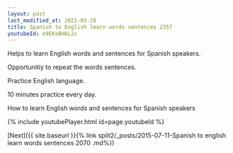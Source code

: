 ```yaml
---
layout: post
last_modified_at: 2021-03-29
title: Spanish to English learn words sentences 2357 
youtubeId: e9EKsBH6L2s
---
```

 
 
Helps to learn English words and sentences for Spanish speakers.

Opportunitiy to repeat the words sentences. 

Practice English language. 
 
10 minutes practice every day. 
 
How to learn English words and sentences for Spanish speakers 
 
{% include youtubePlayer.html id=page.youtubeId %}
 
 
[Next]({{ site.baseurl }}{% link  split2/_posts/2015-07-11-Spanish to english learn words sentences 2070 .md%})
 

